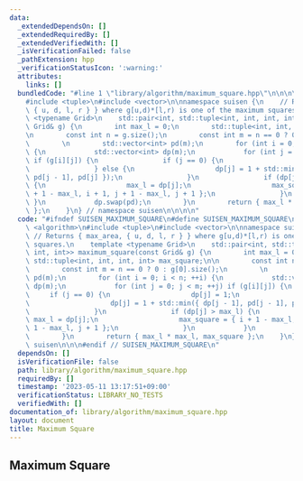 ```yaml
---
data:
  _extendedDependsOn: []
  _extendedRequiredBy: []
  _extendedVerifiedWith: []
  _isVerificationFailed: false
  _pathExtension: hpp
  _verificationStatusIcon: ':warning:'
  attributes:
    links: []
  bundledCode: "#line 1 \"library/algorithm/maximum_square.hpp\"\n\n\n\n#include <algorithm>\n\
    #include <tuple>\n#include <vector>\n\nnamespace suisen {\n    // Returns { max_area,\
    \ { u, d, l, r } } where g[u,d)*[l,r) is one of the maximum squares.\n    template\
    \ <typename Grid>\n    std::pair<int, std::tuple<int, int, int, int>> maximum_square(const\
    \ Grid& g) {\n        int max_l = 0;\n        std::tuple<int, int, int, int> max_square;\n\
    \n        const int n = g.size();\n        const int m = n == 0 ? 0 : g[0].size();\n\
    \        \n        std::vector<int> pd(m);\n        for (int i = 0; i < n; ++i)\
    \ {\n            std::vector<int> dp(m);\n            for (int j = 0; j < m; ++j)\
    \ if (g[i][j]) {\n                if (j == 0) {\n                    dp[j] = 1;\n\
    \                } else {\n                    dp[j] = 1 + std::min({ dp[j - 1],\
    \ pd[j - 1], pd[j] });\n                }\n                if (dp[j] > max_l)\
    \ {\n                    max_l = dp[j];\n                    max_square = { i\
    \ + 1 - max_l, i + 1, j + 1 - max_l, j + 1 };\n                }\n           \
    \ }\n            dp.swap(pd);\n        }\n        return { max_l * max_l, max_square\
    \ };\n    }\n} // namespace suisen\n\n\n\n"
  code: "#ifndef SUISEN_MAXIMUM_SQUARE\n#define SUISEN_MAXIMUM_SQUARE\n\n#include\
    \ <algorithm>\n#include <tuple>\n#include <vector>\n\nnamespace suisen {\n   \
    \ // Returns { max_area, { u, d, l, r } } where g[u,d)*[l,r) is one of the maximum\
    \ squares.\n    template <typename Grid>\n    std::pair<int, std::tuple<int, int,\
    \ int, int>> maximum_square(const Grid& g) {\n        int max_l = 0;\n       \
    \ std::tuple<int, int, int, int> max_square;\n\n        const int n = g.size();\n\
    \        const int m = n == 0 ? 0 : g[0].size();\n        \n        std::vector<int>\
    \ pd(m);\n        for (int i = 0; i < n; ++i) {\n            std::vector<int>\
    \ dp(m);\n            for (int j = 0; j < m; ++j) if (g[i][j]) {\n           \
    \     if (j == 0) {\n                    dp[j] = 1;\n                } else {\n\
    \                    dp[j] = 1 + std::min({ dp[j - 1], pd[j - 1], pd[j] });\n\
    \                }\n                if (dp[j] > max_l) {\n                   \
    \ max_l = dp[j];\n                    max_square = { i + 1 - max_l, i + 1, j +\
    \ 1 - max_l, j + 1 };\n                }\n            }\n            dp.swap(pd);\n\
    \        }\n        return { max_l * max_l, max_square };\n    }\n} // namespace\
    \ suisen\n\n\n#endif // SUISEN_MAXIMUM_SQUARE\n"
  dependsOn: []
  isVerificationFile: false
  path: library/algorithm/maximum_square.hpp
  requiredBy: []
  timestamp: '2023-05-11 13:17:51+09:00'
  verificationStatus: LIBRARY_NO_TESTS
  verifiedWith: []
documentation_of: library/algorithm/maximum_square.hpp
layout: document
title: Maximum Square
---
```

## Maximum Square
